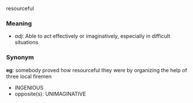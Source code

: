 resourceful
### Meaning
+ _adj_: Able to act effectively or imaginatively, especially in difficult situations

### Synonym

__eg__: somebody proved how resourceful they were by organizing the help of three local firemen

+ INGENIOUS
+ opposite(s): UNIMAGINATIVE


